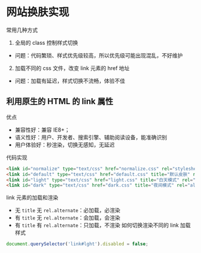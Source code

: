 # 网站换肤实现

常用几种方式

1. 全局的 class 控制样式切换

- 问题：代码繁琐、样式优先级较高，所以优先级可能出现混乱，不好维护

2. 加载不同的 css 文件，改变 link 元素的 href 地址

- 问题：加载有延迟，样式切换不流畅，体验不佳

## 利用原生的 HTML 的 link 属性

优点
- 兼容性好：兼容 IE8+；
- 语义性好：用户、开发者、搜索引擎、辅助阅读设备，能准确识别
- 用户体验好：秒渲染，切换无感知，无延迟

代码实现

```HTML
<link id="normalize" type="text/css" href="normalize.css" rel="stylesheet">
<link id="default" type="text/css" href="default.css" title="默认皮肤" rel="stylesheet">
<link id="light" type="text/css" href="light.css" title="白天模式" rel="alternate stylesheet">
<link id="dark" type="text/css" href="dark.css" title="夜间模式" rel="alternate stylesheet">
```
link 元素的加载和渲染
- 无 `title` 无 `rel.alternate`：必加载，必渲染
- 有 `title` 无 `rel.alternate`：会加载，会渲染
- 有 `title` 有 `rel.alternate`：只加载，不渲染
如何切换渲染不同的 link 加载样式  
```JavaScript
document.querySelector('link#lght').disabled = false;
```
